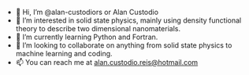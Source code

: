 - 👋 Hi, I’m @alan-custodiors or Alan Custodio
- 👀 I’m interested in solid state physics, mainly using density functional theory to describe two dimensional nanomaterials.
- 🌱 I’m currently learning Python and Fortran.
- 💞️ I’m looking to collaborate on anything from solid state physics to machine learning and coding.
- 📫 You can reach me at alan.custodio.reis@hotmail.com

<!---
alan-custodiors/alan-custodiors is a ✨ special ✨ repository because its `README.md` (this file) appears on your GitHub profile.
You can click the Preview link to take a look at your changes.
--->
